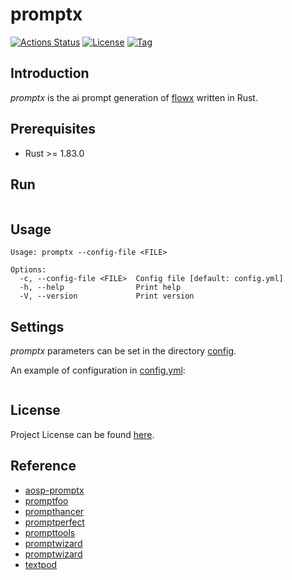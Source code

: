 # promptx

[![Actions Status](https://github.com/ai-flowx/promptx/workflows/ci/badge.svg?branch=main&event=push)](https://github.com/ai-flowx/promptx/actions?query=workflow%3Aci)
[![License](https://img.shields.io/github/license/ai-flowx/promptx.svg?color=brightgreen)](https://github.com/ai-flowx/promptx/blob/main/LICENSE)
[![Tag](https://img.shields.io/github/tag/ai-flowx/promptx.svg?color=brightgreen)](https://github.com/ai-flowx/promptx/tags)



## Introduction

*promptx* is the ai prompt generation of [flowx](https://github.com/ai-flowx/) written in Rust.



## Prerequisites

- Rust >= 1.83.0



## Run

```bash
```



## Usage

```
Usage: promptx --config-file <FILE>

Options:
  -c, --config-file <FILE>  Config file [default: config.yml]
  -h, --help                Print help
  -V, --version             Print version
```



## Settings

*promptx* parameters can be set in the directory [config](https://github.com/ai-flowx/promptx/blob/main/src/config).

An example of configuration in [config.yml](https://github.com/ai-flowx/promptx/blob/main/src/config/config.yml):

```yaml
```



## License

Project License can be found [here](LICENSE).



## Reference

- [aosp-promptx](https://android-review.googlesource.com/c/platform/manifest/+/3456966)
- [promptfoo](https://github.com/promptfoo/promptfoo)
- [prompthancer](https://prompthancer.com/)
- [promptperfect](https://promptperfect.jina.ai/)
- [prompttools](https://github.com/hegelai/prompttools)
- [promptwizard](https://github.com/microsoft/PromptWizard)
- [promptwizard](https://github.com/craftslab/promptwizard)
- [textpod](https://github.com/freetonik/textpod)
